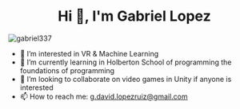 <h1 align="center">Hi 👋, I'm Gabriel Lopez</h1>

<p align="left"> <img src="https://komarev.com/ghpvc/?username=gabriel337&label=Profile%20views&color=0e75b6&style=flat" alt="gabriel337" /> </p>

- 👀 I’m interested in VR & Machine Learning
- 🌱 I’m currently learning in Holberton School of programming the foundations of programming
- 💞️ I’m looking to collaborate on video games in Unity if anyone is interested
- 📫 How to reach me: g.david.lopezruiz@gmail.com


<!---
gabriel337/gabriel337 is a ✨ special ✨ repository because its `README.md` (this file) appears on your GitHub profile.
You can click the Preview link to take a look at your changes.
--->
